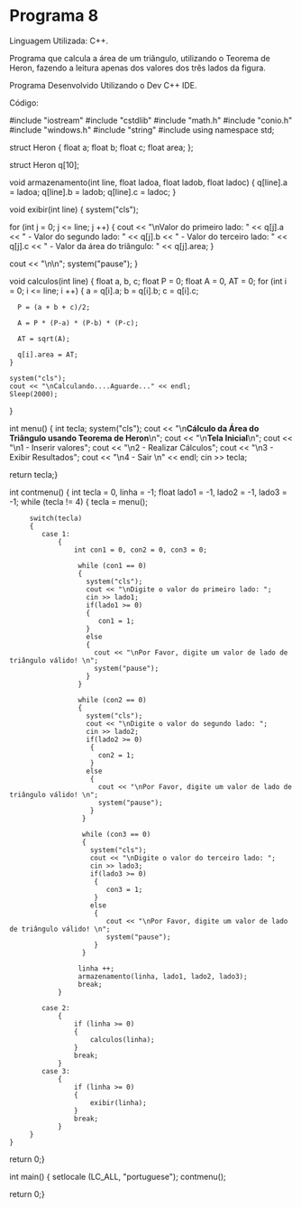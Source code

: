 # Programa 8

Linguagem Utilizada: C++.

Programa que calcula a área de um triângulo, utilizando o Teorema de Heron, fazendo a leitura apenas dos valores dos três lados da figura.

Programa Desenvolvido Utilizando o Dev C++ IDE.

Código:

#include "iostream"
#include "cstdlib"
#include "math.h"
#include "conio.h"
#include "windows.h" 
#include "string"
#include <iomanip>
using namespace std;

struct Heron
{
	float a;
	float b;
	float c;
	float area;
};

struct Heron q[10];

void armazenamento(int line, float ladoa, float ladob, float ladoc)
{
	q[line].a = ladoa;
	q[line].b = ladob;
	q[line].c = ladoc;
}

void exibir(int line)
{
  system("cls");
  
  for (int j = 0; j <= line; j ++)
  {
    cout << "\nValor do primeiro lado: " << q[j].a << " - Valor do segundo lado: " << q[j].b << " - Valor do terceiro lado: " << q[j].c << " - Valor da área do triângulo: " << q[j].area;
  }
  
  cout << "\n\n";
  system("pause");
}

void calculos(int line)
{
	float a, b, c;
	float P = 0;
	float A = 0, AT = 0;
	for (int i = 0; i <= line; i ++)
	{
	  a = q[i].a;
	  b = q[i].b;
	  c = q[i].c; 
	  
	  P = (a + b + c)/2;
	  
	  A = P * (P-a) * (P-b) * (P-c);
	  
	  AT = sqrt(A);
	  
	  q[i].area = AT;	
	}
	
	system("cls");
	cout << "\nCalculando....Aguarde..." << endl;
	Sleep(2000);
}


int menu()
{
	     int tecla;
         system("cls");
         cout << "\n**Cálculo da Área do Triângulo usando Teorema de Heron**\n";
	     cout << "\n**Tela Inicial**\n";
         cout << "\n1 - Inserir valores";
         cout << "\n2 - Realizar Cálculos";
         cout << "\n3 - Exibir Resultados";
         cout << "\n4 - Sair \n" << endl;
         cin >> tecla;
		  
return tecla;}

int contmenu()
{
	int tecla = 0, linha = -1;
	float lado1 = -1, lado2 = -1, lado3 = -1;
	while (tecla != 4)
	{
		 tecla = menu(); 
		 
		 switch(tecla)
		 {
		 	case 1:
		 	    {
		 	    	int con1 = 0, con2 = 0, con3 = 0;
		 	    	 
		 	    	 while (con1 == 0)
		 	    	 {
		 	    	   system("cls");
		 	    	   cout << "\nDigite o valor do primeiro lado: ";
		 	    	   cin >> lado1;
		 	    	   if(lado1 >= 0)
		 	    	   {
					      con1 = 1;
					   }
					   else
					   {
					   	 cout << "\nPor Favor, digite um valor de lado de triângulo válido! \n";
					   	 system("pause");
					   }
		 	         } 
		 	    	 
		 	    	 while (con2 == 0)
		 	    	 {
		 	    	   system("cls");
		 	    	   cout << "\nDigite o valor do segundo lado: ";
		 	    	   cin >> lado2;
		 	    	   if(lado2 >= 0)
		 	    	    {
					      con2 = 1;
					    }
					   else
					    {
					   	  cout << "\nPor Favor, digite um valor de lado de triângulo válido! \n";
					   	  system("pause");
					    }
				      }
		 	    	 
		 	    	  while (con3 == 0)
		 	    	  {
		 	    	  	system("cls");
		 	    	    cout << "\nDigite o valor do terceiro lado: ";
		 	    	    cin >> lado3;
		 	    	    if(lado3 >= 0)
		 	    	     {
					        con3 = 1;
					     }
					    else
					     {
					   	    cout << "\nPor Favor, digite um valor de lado de triângulo válido! \n";
					   	    system("pause");
					     }
				      } 
		 	    	 
		 	    	 linha ++;
		 	    	 armazenamento(linha, lado1, lado2, lado3);
			         break;
			    }
			
			case 2:
				{
					if (linha >= 0)
					{
						calculos(linha);
					}
					break;
				}
			case 3:
				{
					if (linha >= 0)
					{
						exibir(linha);
					}
					break;
				}	
		 }
	}
return 0;}


int main()
{
	setlocale (LC_ALL, "portuguese");
	contmenu();

return 0;}
